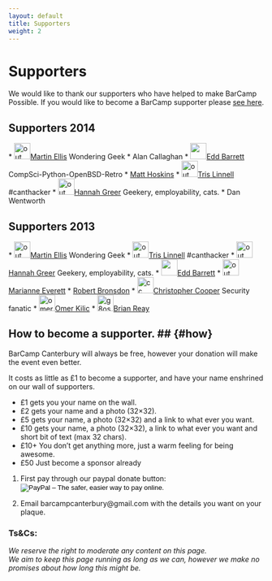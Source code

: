 ```yaml
---
layout: default
title: Supporters 
weight: 2
---
```


# Supporters #

We would like to thank our supporters who have helped to make BarCamp Possible. If you would like to become a BarCamp supporter please [see here](#how).

## Supporters 2014 ##

<div class="supporters" id="supporters">
* <img class="alignnone size-full wp-image-460" alt="out" src="http://i1.wp.com/barcampcanterbury.com/wp-content/uploads/2013/03/out.png?resize=0%2C32" width="32" height="32"><a href="http://canthack.org">Martin Ellis</a > <span>Wondering Geek</span>
* Alan Callaghan
* <img src="http://i1.wp.com/barcampcanterbury.com/wp-content/uploads/2013/03/TurricanSprites.png?w=584" width="32" height="32"><a href="http://theunixzoo.co.uk" class="alignnone size-full wp-image-460">Edd Barrett</a> <span>CompSci-Python-OpenBSD-Retro</span>
* <a href="https://www.youtube.com/watch?v=kfVsfOSbJY0">Matt Hoskins</a>
* <img class="alignnone size-full wp-image-460 grav-hashed grav-hijack" alt="out" src="http://www.gravatar.com/avatar/341c531b300cc77f6195b4fb0cb01b9c?s=32" height="32" id="grav-341c531b300cc77f6195b4fb0cb01b9c-0"><a href="http://canthack.org">Tris Linnell</a> <span>#canthacker</span>
* <img class="alignnone size-full wp-image-460 grav-hashed grav-hijack" alt="out" src="http://www.gravatar.com/avatar/596317667dfee01fd0551c2783fcd67c?s=32" height="32" id="grav-596317667dfee01fd0551c2783fcd67c-0"><a href="http://canthack.org">Hannah Greer</a> <span>Geekery, employability, cats.</span>
* Dan Wentworth

</div>

## Supporters 2013 ##

<div class="supporters" id="supporters">
* <img class="alignnone size-full wp-image-460" alt="out" src="http://i1.wp.com/barcampcanterbury.com/wp-content/uploads/2013/03/out.png?resize=0%2C32" width="32" height="32"><a href="http://canthack.org">Martin Ellis</a > <span>Wondering Geek</span>
* <img class="alignnone size-full wp-image-460 grav-hashed grav-hijack" alt="out" src="http://www.gravatar.com/avatar/341c531b300cc77f6195b4fb0cb01b9c?s=32" height="32" id="grav-341c531b300cc77f6195b4fb0cb01b9c-0"><a href="http://canthack.org">Tris Linnell</a> <span>#canthacker</span>
* <img class="alignnone size-full wp-image-460 grav-hashed grav-hijack" alt="out" src="http://www.gravatar.com/avatar/596317667dfee01fd0551c2783fcd67c?s=32" height="32" id="grav-596317667dfee01fd0551c2783fcd67c-0"><a href="http://canthack.org">Hannah Greer</a> <span>Geekery, employability, cats.</span>
* <img src="http://i1.wp.com/barcampcanterbury.com/wp-content/uploads/2013/03/TurricanSprites.png?w=584" width="32" height="32"><a href="http://soma.fm" class="alignnone size-full wp-image-460">Edd Barrett</a>
* <img class="alignnone size-full wp-image-460" alt="out" src="http://i2.wp.com/barcampcanterbury.com/wp-content/uploads/2013/03/mair.jpg?resize=0%2C32" width="32" height="32"><a href="http://canthack.org">Marianne Everett</a>
* <img class="alignnone size-full wp-image-460" alt="out" src="http://barcampcanterbury.com/wp-content/uploads/2013/03/images.jpe" width="0" height="32"><a href="https://www.youtube.com/watch?v=dQw4w9WgXcQ">Robert Bronsdon</a>
* <img src="http://i0.wp.com/barcampcanterbury.com/wp-content/uploads/2013/03/cc.png?resize=32%2C32" alt="cc" class="alignnone size-full wp-image-569" width="32" height="32"><a href="http://www.itscooper.co.uk">Christopher Cooper</a> <span>Security fanatic</span>
* <img src="http://i1.wp.com/barcampcanterbury.com/wp-content/uploads/2013/03/omer.jpg?resize=32%2C32" alt="omer" class="alignnone size-full wp-image-574" width="32" height="32"><a href="http://canthack.org">Omer Kilic</a>
* <img src="http://i1.wp.com/barcampcanterbury.com/wp-content/uploads/2013/03/g8osn.jpg?resize=32%2C32" alt="g8osn" class="alignnone size-full wp-image-580" width="32" height="32"><a href="http://www.g8osn.net">Brian Reay</a>

</div>



## How to become a supporter. ##  {#how}

BarCamp Canterbury will always be free, however your donation will make the event even better.

It costs as little as £1 to become a supporter, and have your name enshrined on our wall of supporters.

* £1 gets you your name on the wall.
* £2 gets your name and a photo (32×32).
* £5 gets your name, a photo (32×32) and a link to what ever you want.
* £10 gets your name, a photo (32×32), a link to what ever you want and short bit of text (max 32 chars).
* £10+ You don’t get anything more, just a warm feeling for being awesome.
* £50 Just become a sponsor already

<ol>
<li>First pay through our paypal donate button:

<form action="https://www.paypal.com/cgi-bin/webscr" method="post" target="_top">
<input type="hidden" name="cmd" value="_s-xclick">
<input type="hidden" name="hosted_button_id" value="6WLYBMMWCW3Y4">
<input type="image" src="https://www.paypalobjects.com/en_US/GB/i/btn/btn_donateCC_LG.gif" border="0" name="submit" alt="PayPal – The safer, easier way to pay online.">
<img alt="" border="0" src="https://www.paypalobjects.com/en_GB/i/scr/pixel.gif" width="1" height="1">
</form>
</li>

<li>Email barcampcanterbury@gmail.com with the details you want on your plaque.</li>
</ol>

### Ts&Cs: ###

_We reserve the right to moderate any content on this page._<br>
_We aim to keep this page running as long as we can, however we make no promises about how long this might be._
